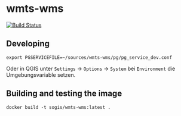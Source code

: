 # wmts-wms
[![Build Status](https://github.com/edigonzales/wmts-wms/workflows/CI/CD/badge.svg)](https://github.com/edigonzales/wmts-wms/workflows/CI/CD/badge.svg)
## Developing
```
export PGSERVICEFILE=~/sources/wmts-wms/pg/pg_service_dev.conf
```

Oder in QGIS unter `Settings` -> `Options` -> `System` bei `Environment` die Umgebungsvariable setzen.

## Building and testing the image

```
docker build -t sogis/wmts-wms:latest .
```
